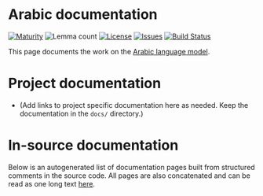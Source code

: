 # Arabic documentation

[![Maturity](https://img.shields.io/endpoint?url=https%3A%2F%2Fraw.githubusercontent.com%2Fgiellalt%2Flang-ara%2Fgh-pages%2Fmaturity.json)](https://giellalt.github.io/MaturityClassification.html)
![Lemma count](https://img.shields.io/endpoint?url=https%3A%2F%2Fraw.githubusercontent.com%2Fgiellalt%2Flang-ara%2Fgh-pages%2Flemmacount.json)
[![License](https://img.shields.io/github/license/giellalt/lang-ara)](https://github.com/giellalt/lang-ara/blob/main/LICENSE)
[![Issues](https://img.shields.io/github/issues/giellalt/lang-ara)](https://github.com/giellalt/lang-ara/issues)
[![Build Status](https://divvun-tc.giellalt.org/api/github/v1/repository/giellalt/lang-ara/main/badge.svg)](https://github.com/giellalt/lang-ara/actions)

This page documents the work on the [Arabic language model](https://github.com/giellalt/lang-ara). 

# Project documentation

* (Add links to project specific documentation here as needed. Keep the documentation in the `docs/` directory.)

# In-source documentation

Below is an autogenerated list of documentation pages built from structured comments in the source code. All pages are also concatenated and can be read as one long text [here](ara.md).
